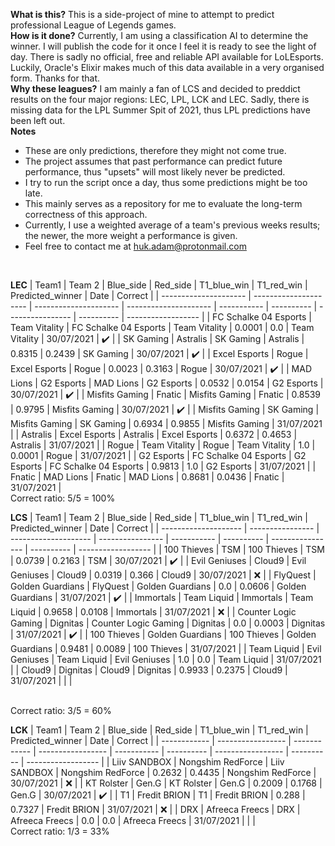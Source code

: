 ****What is this?****
This is a side-project of mine to attempt to predict professional League of Legends games.<br>
****How is it done?****
Currently, I am using a classification AI to determine the winner. I will publish the code for it once I feel it is ready to see the light of day. There is sadly no official, free and reliable API available for LoLEsports. Luckily, Oracle's Elixir makes much of this data available in a very organised form. Thanks for that.<br>
****Why these leagues?****
I am mainly a fan of LCS and decided to preddict results on the four major regions: LEC, LPL, LCK and LEC. Sadly, there is missing data for the LPL Summer Spit of 2021, thus LPL predictions have been left out.<br>
****Notes****
 - These are only predictions, therefore they might not come true. 
 - The project assumes that past performance can predict future performance, thus "upsets" will most likely never be predicted.
 - I try to run the script once a day, thus some predictions might be too late. 
 - This mainly serves as a repository for me to evaluate the long-term correctness of this approach.
 - Currently, I use a weighted average of a team's previous weeks results; the newer, the more weight a performance is given.
 - Feel free to contact me at huk.adam@protonmail.com
<br>

****LEC****
| Team1                 | Team 2                | Blue_side             | Red_side              | T1_blue_win | T1_red_win | Predicted_winner | Date       | Correct            |
| --------------------- | --------------------- | --------------------- | --------------------- | ----------- | ---------- | ---------------- | ---------- | ------------------ |
| FC Schalke 04 Esports | Team Vitality         | FC Schalke 04 Esports | Team Vitality         | 0.0001      | 0.0        | Team Vitality    | 30/07/2021 | :heavy_check_mark: |
| SK Gaming             | Astralis              | SK Gaming             | Astralis              | 0.8315      | 0.2439     | SK Gaming        | 30/07/2021 | :heavy_check_mark: |
| Excel Esports         | Rogue                 | Excel Esports         | Rogue                 | 0.0023      | 0.3163     | Rogue            | 30/07/2021 | :heavy_check_mark: |
| MAD Lions             | G2 Esports            | MAD Lions             | G2 Esports            | 0.0532      | 0.0154     | G2 Esports       | 30/07/2021 | :heavy_check_mark: |
| Misfits Gaming        | Fnatic                | Misfits Gaming        | Fnatic                | 0.8539      | 0.9795     | Misfits Gaming   | 30/07/2021 | :heavy_check_mark: |
| Misfits Gaming        | SK Gaming             | Misfits Gaming        | SK Gaming             | 0.6934      | 0.9855     | Misfits Gaming   | 31/07/2021 |
| Astralis              | Excel Esports         | Astralis              | Excel Esports         | 0.6372      | 0.4653     | Astralis         | 31/07/2021 |
| Rogue                 | Team Vitality         | Rogue                 | Team Vitality         | 1.0         | 0.0001     | Rogue            | 31/07/2021 |
| G2 Esports            | FC Schalke 04 Esports | G2 Esports            | FC Schalke 04 Esports | 0.9813      | 1.0        | G2 Esports       | 31/07/2021 |
| Fnatic                | MAD Lions             | Fnatic                | MAD Lions             | 0.8681      | 0.0436     | Fnatic           | 31/07/2021 |
<br>
Correct ratio: 5/5 = 100%
<br>

****LCS****
| Team1                | Team 2           | Blue_side            | Red_side         | T1_blue_win | T1_red_win | Predicted_winner | Date       | Correct            |
| -------------------- | ---------------- | -------------------- | ---------------- | ----------- | ---------- | ---------------- | ---------- | ------------------ |
| 100 Thieves          | TSM              | 100 Thieves          | TSM              | 0.0739      | 0.2163     | TSM              | 30/07/2021 | :heavy_check_mark: |
| Evil Geniuses        | Cloud9           | Evil Geniuses        | Cloud9           | 0.0319      | 0.366      | Cloud9           | 30/07/2021 | :x:                |
| FlyQuest             | Golden Guardians | FlyQuest             | Golden Guardians | 0.0         | 0.0606     | Golden Guardians | 31/07/2021 | :heavy_check_mark: |
| Immortals            | Team Liquid      | Immortals            | Team Liquid      | 0.9658      | 0.0108     | Immortals        | 31/07/2021 | :x:                |
| Counter Logic Gaming | Dignitas         | Counter Logic Gaming | Dignitas         | 0.0         | 0.0003     | Dignitas         | 31/07/2021 | :heavy_check_mark: |
| 100 Thieves          | Golden Guardians | 100 Thieves          | Golden Guardians | 0.9481      | 0.0089     | 100 Thieves      | 31/07/2021 |
| Team Liquid          | Evil Geniuses    | Team Liquid          | Evil Geniuses    | 1.0         | 0.0        | Team Liquid      | 31/07/2021 |
| Cloud9               | Dignitas         | Cloud9               | Dignitas         | 0.9933      | 0.2375     | Cloud9           | 31/07/2021 |
|                      |

<br>
Correct ratio: 3/5 = 60%
<br>

****LCK****
| Team1        | Team 2            | Blue_side    | Red_side          | T1_blue_win | T1_red_win | Predicted_winner  | Date       | Correct            |
| ------------ | ----------------- | ------------ | ----------------- | ----------- | ---------- | ----------------- | ---------- | ------------------ |
| Liiv SANDBOX | Nongshim RedForce | Liiv SANDBOX | Nongshim RedForce | 0.2632      | 0.4435     | Nongshim RedForce | 30/07/2021 | :x:                |
| KT Rolster   | Gen.G             | KT Rolster   | Gen.G             | 0.2009      | 0.1768     | Gen.G             | 30/07/2021 | :heavy_check_mark: |
| T1           | Fredit BRION      | T1           | Fredit BRION      | 0.288       | 0.7327     | Fredit BRION      | 31/07/2021 | :x:                |
| DRX          | Afreeca Freecs    | DRX          | Afreeca Freecs    | 0.0         | 0.0        | Afreeca Freecs    | 31/07/2021 |
|              |
<br>
Correct ratio: 1/3 = 33%
<br>
